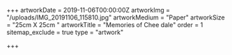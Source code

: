 +++
artworkDate = 2019-11-06T00:00:00Z
artworkImg = "/uploads/IMG_20191106_115810.jpg"
artworkMedium = "Paper"
artworkSize = "25cm X 25cm "
artworkTitle = "Memories of Chee dale"
order = 1
sitemap_exclude = true
type = "artwork"

+++
